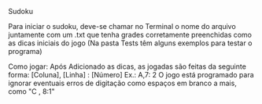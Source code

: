 Sudoku

Para iniciar o sudoku, deve-se chamar no Terminal o nome do arquivo juntamente com um .txt que tenha grades corretamente preenchidas como as dicas iniciais do jogo (Na pasta Tests têm alguns exemplos para testar o programa)

Como jogar:
Após Adicionado as dicas, as jogadas são feitas da seguinte forma: [Coluna], [Linha] : [Número]
Ex.: A,7: 2 
O jogo está programado para ignorar eventuais erros de digitação como espaços em branco a mais, como "C  , 8:1"
